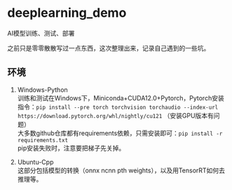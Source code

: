 # deeplearning_demo
AI模型训练、测试、部署

之前只是零零散散写过一点东西，这次整理出来，记录自己遇到的一些坑。

## 环境
1. Windows-Python   
训练和测试在Windows下，Miniconda+CUDA12.0+Pytorch，Pytorch安装指令：`pip install --pre torch torchvision torchaudio --index-url https://download.pytorch.org/whl/nightly/cu121` （安装GPU版本有问题）   
大多数github仓库都有requirements依赖，只需安装即可：`pip install -r requirements.txt`   
pip安装失败时，注意要把梯子先关掉。

2. Ubuntu-Cpp   
这部分包括模型的转换（onnx ncnn pth weights），以及用TensorRT如何去推理等。